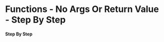 # Functions - No Args Or Return Value - Step By Step

#### Step By Step

<script>
const rawSourceCode = `fn main() {
  widget();
}

fn widget() {
  println!("this is widget");
}

this is widget`.split('\n')


const lineSets = [
{ 
  lines: [`0_r`, `0_r`,`0_r`,`0_r`, `0_r`, `0_r`, `0_r`, `0_e`, `0_o`],
  text: `<p></p>`
},
{ 
  lines: [`0_s`, `0_s`,`0_s`,`0_s`, `0_r`, `0_s`, `0_r`, `0_e`, `0_w`],
  text: `<p>Create an empty <code>widget</code> function</p>`
},
{ 
  lines: [`0_s`, `0_s`,`0_s`,`0_s`, `0_c`, `0_r`, `0_c`, `0_e`, `0_w`],
  text: `<p>Add a <code>println!()</code> statement to create some output</p>`
},
{ 
  lines: [`0_r`, `0_s`,`0_r`,`0_s`, `0_c`, `0_c`, `0_c`, `0_e`, `0_w`],
  text: `<p>Create the <code>main</main> function</p>`
},
{ 
  lines: [`0_c`, `0_r`,`0_c`,`0_s`, `0_c`, `0_c`, `0_c`, `0_e`, `0_w`],
  text: `<p>Call the <code>widget()</code> function from main</p>`
},

]

</script>
